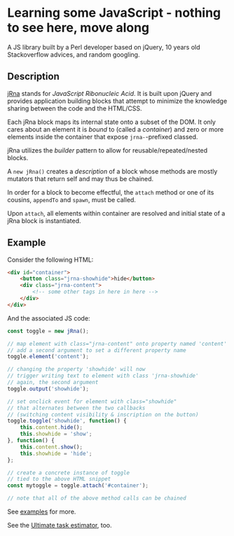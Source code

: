 # Learning some JavaScript - nothing to see here, move along

A JS library built by a Perl developer based on jQuery, 
10 years old Stackoverflow advices, and random googling.

## Description

[jRna](lib/jrna.js) stands for *JavaScript Ribonucleic Acid*.
It is built upon jQuery and provides application building blocks
that attempt to minimize the knowledge sharing between
the code and the HTML/CSS.

Each jRna block maps its internal state onto a subset of the DOM.
It only cares about an element it is *bound* to (called a *container*)
and zero or more elements inside the container
that expose `jrna-`-prefixed classed.

jRna utilizes the *builder* pattern
to allow for reusable/repeated/nested blocks.

A `new jRna()` creates a *description* of a block whose methods
are mostly mutators that return self and may thus be chained.

In order for a block to become effectful, the `attach` method
or one of its cousins, `appendTo` and `spawn`, must be called.

Upon `attach`, all elements within container are resolved
and initial state of a jRna block is instantiated.

## Example

Consider the following HTML:

```html
<div id="container">
    <button class="jrna-showhide">hide</button>
    <div class="jrna-content">
        <!-- some other tags in here in here -->
    </div>
</div>
```

And the associated JS code:

```javascript
const toggle = new jRna();

// map element with class="jrna-content" onto property named 'content'
// add a second argument to set a different property name
toggle.element('content');

// changing the property 'showhide' will now
// trigger writing text to element with class 'jrna-showhide'
// again, the second argument 
toggle.output('showhide');

// set onclick event for element with class="showhide"
// that alternates between the two callbacks
// (switching content visibility & inscription on the button)
toggle.toggle('showhide', function() {
    this.content.hide();
    this.showhide = 'show';
}, function() {
    this.content.show();
    this.showhide = 'hide';
};

// create a concrete instance of toggle
// tied to the above HTML snippet
const mytoggle = toggle.attach('#container');

// note that all of the above method calls can be chained
```

See [examples](example/) for more.

See the [Ultimate task estimator](apps/estimator.html), too.

